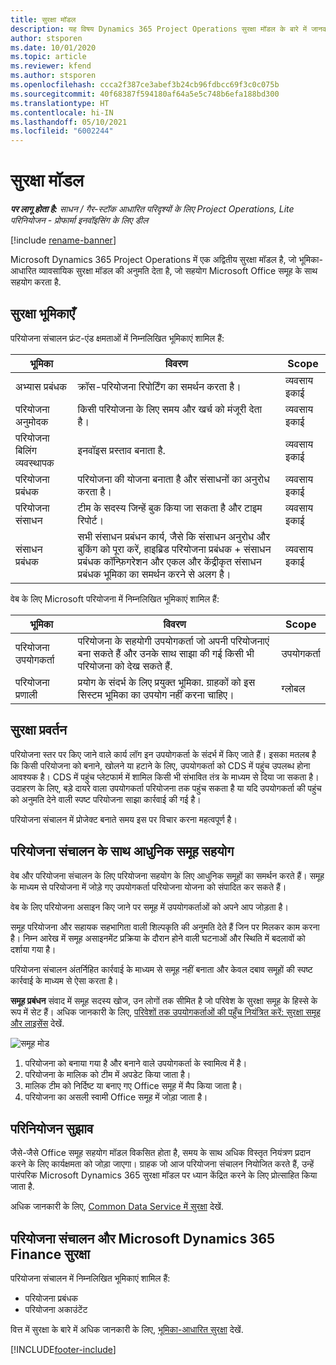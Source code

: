 ```yaml
---
title: सुरक्षा मॉडल
description: यह विषय Dynamics 365 Project Operations सुरक्षा मॉडल के बारे में जानकारी प्रदान करता है.
author: stsporen
ms.date: 10/01/2020
ms.topic: article
ms.reviewer: kfend
ms.author: stsporen
ms.openlocfilehash: ccca2f387ce3abef3b24cb96fdbcc69f3c0c075b
ms.sourcegitcommit: 40f68387f594180af64a5e5c748b6efa188bd300
ms.translationtype: HT
ms.contentlocale: hi-IN
ms.lasthandoff: 05/10/2021
ms.locfileid: "6002244"
---
```

# <a name="security-model"></a>सुरक्षा मॉडल

_**पर लागू होता है:** साधन / गैर-स्टॉक आधारित परिदृश्यों के लिए Project Operations, Lite परिनियोजन - प्रोफार्मा इनवॉइसिंग के लिए डील_

[!include [rename-banner](~/includes/cc-data-platform-banner.md)]

Microsoft Dynamics 365 Project Operations में एक अद्वितीय सुरक्षा मॉडल है, जो भूमिका-आधारित व्यावसायिक सुरक्षा मॉडल की अनुमति देता है, जो सहयोग Microsoft Office समूह के साथ सहयोग करता है. 


## <a name="security-roles"></a>सुरक्षा भूमिकाएँ
परियोजना संचालन फ्रंट-एंड क्षमताओं में निम्नलिखित भूमिकाएं शामिल हैं:

| भूमिका                          | विवरण                                                                                                                                                                 | Scope |
|-------------------------------|-----------------------------------------------------------------------------------------------------------------------------------------------------------------------------|------|
| अभ्यास प्रबंधक              | क्रॉस-परियोजना रिपोर्टिंग का समर्थन करता है।                                                                                                            | व्यवसाय इकाई              |
| परियोजना अनुमोदक              | किसी परियोजना के लिए समय और खर्च को मंजूरी देता है।                                                                                                                              | व्यवसाय इकाई |
| परियोजना बिलिंग व्यवस्थापक | इनवॉइस प्रस्ताव बनाता है.                                                                                                                                                 | व्यवसाय इकाई |
| परियोजना प्रबंधक               | परियोजना की योजना बनाता है और संसाधनों का अनुरोध करता है।                                                                                                                              | व्यवसाय इकाई |
| परियोजना संसाधन              | टीम के सदस्य जिन्हें बुक किया जा सकता है और टाइम रिपोर्ट।                                                                                                          | व्यवसाय इकाई|
| संसाधन प्रबंधक              | सभी संसाधन प्रबंधन कार्य, जैसे कि संसाधन अनुरोध और बुकिंग को पूरा करें, हाइब्रिड परियोजना प्रबंधक + संसाधन प्रबंधक कॉन्फ़िगरेशन और एकल और केंद्रीकृत संसाधन प्रबंधक भूमिका का समर्थन करने से अलग है। | व्यवसाय इकाई |


वेब के लिए Microsoft परियोजना में निम्नलिखित भूमिकाएं शामिल हैं:

| भूमिका           | विवरण                                                                                                        | Scope  |
|----------------|--------------------------------------------------------------------------------------------------------------------|--------|
| परियोजना उपयोगकर्ता   | परियोजना के सहयोगी उपयोगकर्ता जो अपनी परियोजनाएं बना सकते हैं और उनके साथ साझा की गई किसी भी परियोजना को देख सकते हैं. | उपयोगकर्ता   |
| परियोजना प्रणाली | प्रयोग के संदर्भ के लिए प्रयुक्त भूमिका. ग्राहकों को इस सिस्टम भूमिका का उपयोग नहीं करना चाहिए।                                    | ग्लोबल |

## <a name="security-enforcement"></a>सुरक्षा प्रवर्तन
परियोजना स्तर पर किए जाने वाले कार्य लॉग इन उपयोगकर्ता के संदर्भ में किए जाते हैं। इसका मतलब है कि किसी परियोजना को बनाने, खोलने या हटाने के लिए, उपयोगकर्ता को CDS में पहुंच उपलब्ध होना आवश्यक है। CDS में पहुंच प्लेटफार्म में शामिल किसी भी संभावित तंत्र के माध्यम से दिया जा सकता है। उदाहरण के लिए, बड़े दायरे वाला उपयोगकर्ता परियोजना तक पहुंच सकता है या यदि उपयोगकर्ता की पहुंच को अनुमति देने वाली स्पष्ट परियोजना साझा कार्रवाई की गई है।

परियोजना संचालन में प्रोजेक्ट बनाते समय इस पर विचार करना महत्वपूर्ण है।

## <a name="modern-group-collaboration-with-project-operations"></a>परियोजना संचालन के साथ आधुनिक समूह सहयोग
वेब और परियोजना संचालन के लिए परियोजना सहयोग के लिए आधुनिक समूहों का समर्थन करते हैं। समूह के माध्यम से परियोजना में जोड़े गए उपयोगकर्ता परियोजना योजना को संपादित कर सकते हैं।

वेब के लिए परियोजना असाइन किए जाने पर समूह में उपयोगकर्ताओं को अपने आप जोड़ता है।

समूह परियोजना और सहायक सहभागिता वाली शिल्पकृति की अनुमति देते हैं जिन पर मिलकर काम करना है। निम्न आरेख में समूह असाइनमेंट प्रक्रिया के दौरान होने वाली घटनाओं और स्थिति में बदलावों को दर्शाया गया है।

परियोजना संचालन अंतर्निहित कार्रवाई के माध्यम से समूह नहीं बनाता और केवल दबाव समूहों की स्पष्ट कार्रवाई के माध्यम से ऐसा करता है।

**समूह प्रबंधन** संवाद में समूह सदस्य खोज, उन लोगों तक सीमित है जो परिवेश के सुरक्षा समूह के हिस्से के रूप में सेट हैं। अधिक जानकारी के लिए, [परिवेशों तक उपयोगकर्ताओं की पहुँच नियंत्रित करें: सुरक्षा समूह और लाइसेंस](/power-platform/admin/control-user-access) देखें.

![समूह मोड](./media/groupsmode.png)

1. परियोजना को बनाया गया है और बनाने वाले उपयोगकर्ता के स्वामित्व में है।
2. परियोजना के मालिक को टीम में अपडेट किया जाता है।
3. मालिक टीम को निर्दिष्ट या बनाए गए Office समूह में मैप किया जाता है।
4. परियोजना का असली स्वामी Office समूह में जोड़ा जाता है।

## <a name="deployment-recommendation"></a>परिनियोजन सुझाव
जैसे-जैसे Office समूह सहयोग मॉडल विकसित होता है, समय के साथ अधिक विस्तृत नियंत्रण प्रदान करने के लिए कार्यक्षमता को जोड़ा जाएगा। ग्राहक जो आज परियोजना संचालन नियोजित करते हैं, उन्हें पारंपरिक Microsoft Dynamics 365 सुरक्षा मॉडल पर ध्यान केंद्रित करने के लिए प्रोत्साहित किया जाता है.

अधिक जानकारी के लिए, [Common Data Service में सुरक्षा](/power-platform/admin/wp-security) देखें.

## <a name="project-operations-and-microsoft-dynamics-365-finance-security"></a>परियोजना संचालन और Microsoft Dynamics 365 Finance सुरक्षा
परियोजना संचालन में निम्नलिखित भूमिकाएं शामिल हैं:

- परियोजना प्रबंधक
- परियोजना अकाउंटेंट

वित्त में सुरक्षा के बारे में अधिक जानकारी के लिए, [भूमिका-आधारित सुरक्षा](/dynamics365/fin-ops-core/dev-itpro/sysadmin/role-based-security) देखें.




[!INCLUDE[footer-include](../includes/footer-banner.md)]